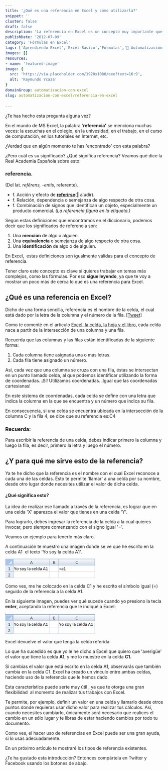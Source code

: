 ```yaml
---
title: '¿Qué es una referencia en Excel y cómo utilizarla?'
snippet: ''
cluster: false
draft: false 
description: 'La referencia en Excel es un concepto muy importante que tienes que comprender, antes de empezar con las fórmulas. ¿Te animas?'
publishDate: '2012-07-09'
category: 'Fórmulas en Excel'
tags: ['Aprendiendo Excel','Excel Básico','Fórmulas','🤖 Automatización con Excel']
images: []
resources: 
- name: 'featured-image'
image: {
  src: 'https://via.placeholder.com/1920x1080/eee?text=16:9',
  alt: 'Raymundo Ycaza'
}
domainGroup: automatizacion-con-excel
slug: automatizacion-con-excel/referencia-en-excel

---
```


¿Te has hecho esta pregunta alguna vez?

En el mundo de MS Excel, la palabra '**referencia'** se menciona muchas veces: la escuchas en el colegio, en la univesidad, en el trabajo, en el curso de computación, en los tutoriales en Internet, etc.

¿Verdad que en algún momento te has 'encontrado' con esta palabra?

¿Pero cuál es su significado? ¿Qué significa referencia? Veamos qué dice la Real Academia Española sobre esto:

### referencia.

(Del lat. _refĕrens, -entis_, referente).

- f. Acción y efecto de [**referirse**](http://lema.rae.es/drae/srv/search?id=ZdXhBTxqGDXX2hkm7WSS#0_7)(‖ aludir).
- f. Relación, dependencia o semejanza de algo respecto de otra cosa.
- f. Combinación de signos que identifican un objeto, especialmente un producto comercial. _(La referencia figura en la etiqueta.)_

Según estas definiciones que encontramos en el diccionario, podemos decir que los significados de referencia son:

1. Una **mención** de algo o alguien.
2. Una **equivalencia** o semejanza de algo respecto de otra cosa.
3. Una **identificación** de algo o de alguien.

En Excel,  estas definiciones son igualmente válidas para el concepto de referencia.

Tener claro este concepto es clave si quieres trabajar en temas más complejos, como las fórmulas. Por eso **sigue leyendo**, ya que te voy a mostrar un poco más de cerca lo que es una referencia para Excel.

## ¿Qué es una referencia en Excel?

Dicho de una forma sencilla, referencia es el nombre de la celda, el cual está dado por la letra de la columna y el número de la fila. [\[Tweet\]](http://twitter.com/home?status=[..]+referencia+es+el+nombre+de+la+celda,+el+cual+está+dado+por+la+letra+de+la+columna+y+el+número+de+la+fila.+->+https://www.raymundoycaza.com/?p=329 "Envíar a Twitter")

Como te comenté en el artículo [Excel: la celda, la hoja y el libro](https://www.raymundoycaza.com/excel-basico/celda-hoja-libro.html "Excel: La celda, la hoja y el libro."), cada celda nace a partir de la intersección de una columna y una fila.

Recuerda que las columnas y las filas están identificadas de la siguiente forma:

1. Cada columna tiene asignada una o más letras.
2. Cada fila tiene asignado un número.

Así, cada vez que una columna se cruza con una fila, éstas se intersectan en un punto llamado celda, al que podemos identificar utilizando la forma de coordenadas. ¡Sí! Utilizamos coordenadas. ¡Igual que las coordenadas cartesianas!

En este sistema de coordenadas, cada celda se define con una letra que indica la columna en la que se encuentra y un número que indica su fila.

En consecuencia, si una celda se encuentra ubicada en la intersección de la columna C y la fila 4, se dice que su referencia es:C4

### Recuerda:

Para escribir la referencia de una celda, debes indicar primero la columna y luego la fila, es decir, primero la letra y luego el número.

## ¿Y para qué me sirve esto de la referencia?

Ya te he dicho que la referencia es el nombre con el cual Excel reconoce a cada una de las celdas. Ésto te permite 'llamar' a una celda por su nombre, desde otro lugar donde necesites utilizar el valor de dicha celda.

#### ¿Qué significa esto?

La idea de realizar ese llamado a través de la referencia, es lograr que en una celda 'X' aparezca el valor que tienes en una celda 'Y'.

Para lograrlo, debes ingresar la referencia de la celda a la cual quieres invocar, pero siempre comenzando con el signo igual '='.

Veamos un ejemplo para tenerlo más claro.

A continuación te muestro una imagen donde se ve que he escrito en la celda A1  el texto 'Yo soy la celda A1'.

![Ingresando una referencia](images/referencia-ejemplo11.png "Ingresando una referencia")

Como ves, me he colocado en la celda C1 y he escrito el símbolo igual (=) seguido de la referencia a la celda A1.

En la siguiente imagen, puedes ver qué sucede cuando yo presiono la tecla **enter**, aceptando la referencia que le indiqué a Excel:

![Nos devuelve el valor de la celda referida](images/referencia-ejemplo21.png "Nos devuelve el valor de la celda referida")

Excel devuelve el valor que tenga la celda referida

Lo que ha sucedido es que yo le he dicho a Excel que quiero que 'averigüe' el valor que tiene la celda **A1**, y me lo muestre en la celda **C1.**

Si cambias el valor que está escrito en la celda A1, observarás que también cambia en la celda C1. Excel ha creado un vínculo entre ambas celdas, haciendo uso de la referencia que le hemos dado.

Esta característica puede serte muy útil , ya que te otorga una gran flexibilidad  al momento de realizar tus trabajos con Excel.

Te permite, por ejemplo, definir un valor en una celda y llamarlo desde otros puntos donde requieras usar dicho valor para realizar tus cálculos. Así, cuando necesites cambiarlo, únicamente será necesario que realices el cambio en un sólo lugar y te libras de estar haciendo cambios por todo tu documento.

Como ves, el hacer uso de referencias en Excel puede ser una gran ayuda, si lo usas adecuadamente.

En un próximo artículo te mostraré los tipos de referencia existentes.

¿Te ha gustado esta introducción? Entonces compártela en Twitter y Facebook usando los botones de abajo.
